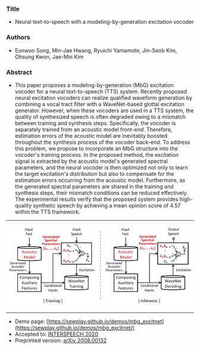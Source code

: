 
### Title
- Neural text-to-speech with a modeling-by-generation excitation vocoder
### Authors
- Eunwoo Song, Min-Jae Hwang, Ryuichi Yamamoto, Jin-Seob Kim, Ohsung Kwon, Jae-Min Kim
### Abstract
- This paper proposes a modeling-by-generation (MbG) excitation vocoder for a neural text-to-speech (TTS) system. Recently proposed neural excitation vocoders can realize qualified waveform generation by combining a vocal tract filter with a WaveNet-based glottal excitation generator. However, when these vocoders are used in a TTS system, the quality of synthesized speech is often degraded owing to a mismatch between training and synthesis steps. Specifically, the vocoder is separately trained from an acoustic model front-end. Therefore, estimation errors of the acoustic model are inevitably boosted throughout the synthesis process of the vocoder back-end. To address this problem, we propose to incorporate an MbG structure into the vocoder's training process. In the proposed method, the excitation signal is extracted by the acoustic model's generated spectral parameters, and the neural vocoder is then optimized not only to learn the target excitation's distribution but also to compensate for the estimation errors occurring from the acoustic model. Furthermore, as the generated spectral parameters are shared in the training and synthesis steps, their mismatch conditions can be reduced effectively. The experimental results verify that the proposed system provides high-quality synthetic speech by achieving a mean opinion score of 4.57 within the TTS framework.
---

![fig](img/fig1.png)

---

- Demo page: [https://sewplay.github.io/demos/mbg_excitnet](https://sewplay.github.io/demos/mbg_excitnet/)
- Accepted to: [INTERSPEECH 2020](http://www.interspeech2020.org/)
- Preprinted version:  [arXiv 2008.00132](https://arxiv.org/abs/2008.00132)
